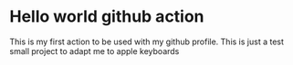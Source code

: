 # Hello world github action

This is my first action to be used with my github profile.
This is just a test small project to adapt me to apple keyboards